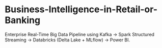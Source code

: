 # Business-Intelligence-in-Retail-or-Banking
Enterprise Real-Time Big Data Pipeline using Kafka → Spark Structured Streaming → Databricks (Delta Lake + MLflow) → Power BI.
